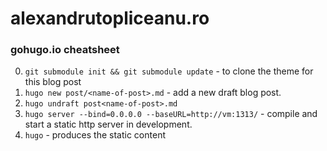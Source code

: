 # alexandrutopliceanu.ro

### gohugo.io cheatsheet

0. `git submodule init && git submodule update` - to clone the theme for this blog post
1. `hugo new post/<name-of-post>.md` - add a new draft blog post.
2. `hugo undraft post<name-of-post>.md`
3. `hugo server --bind=0.0.0.0 --baseURL=http://vm:1313/` - compile and start a static http server in development.
4. `hugo` - produces the static content
